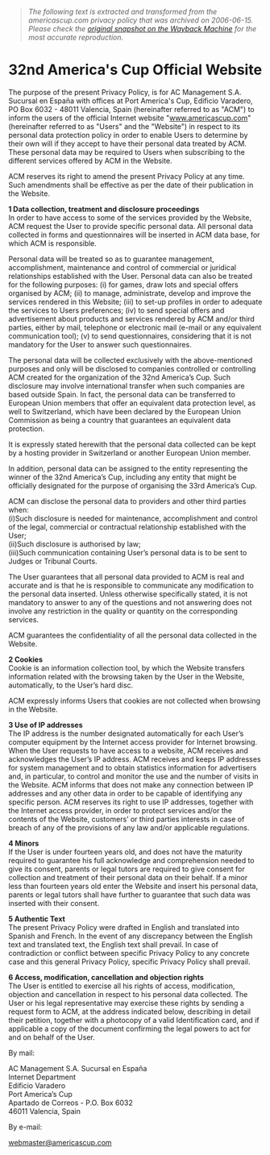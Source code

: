 > *The following text is extracted and transformed from the americascup.com privacy policy that was archived on 2006-06-15. Please check the [original snapshot on the Wayback Machine](https://web.archive.org/web/20060615205609id_/http%3A//www.americascup.com/en/misc/privacy_policy.php) for the most accurate reproduction.*

# 32nd America's Cup Official Website

The purpose of the present Privacy Policy, is for AC Management S.A. Sucursal en España with offices at Port America's Cup, Edificio Varadero, PO Box 6032 - 48011 Valencia, Spain (hereinafter referred to as "ACM") to inform the users of the official Internet website "www.americascup.com" (hereinafter referred to as "Users" and the "Website") in respect to its personal data protection policy in order to enable Users to determine by their own will if they accept to have their personal data treated by ACM. These personal data may be required to Users when subscribing to the different services offered by ACM in the Website. 

ACM reserves its right to amend the present Privacy Policy at any time. Such amendments shall be effective as per the date of their publication in the Website. 

**1 Data collection, treatment and disclosure proceedings**  
In order to have access to some of the services provided by the Website, ACM request the User to provide specific personal data. All personal data collected in forms and questionnaires will be inserted in ACM data base, for which ACM is responsible. 

Personal data will be treated so as to guarantee management, accomplishment, maintenance and control of commercial or juridical relationships established with the User. Personal data can also be treated for the following purposes: (i) for games, draw lots and special offers organised by ACM; (ii) to manage, administrate, develop and improve the services rendered in this Website; (iii) to set-up profiles in order to adequate the services to Users preferences; (iv) to send special offers and advertisement about products and services rendered by ACM and/or third parties, either by mail, telephone or electronic mail (e-mail or any equivalent communication tool); (v) to send questionnaires, considering that it is not mandatory for the User to answer such questionnaires. 

The personal data will be collected exclusively with the above-mentioned purposes and only will be disclosed to companies controlled or controlling ACM created for the organization of the 32nd America’s Cup. Such disclosure may involve international transfer when such companies are based outside Spain. In fact, the personal data can be transferred to European Union members that offer an equivalent data protection level, as well to Switzerland, which have been declared by the European Union Commission as being a country that guarantees an equivalent data protection. 

It is expressly stated herewith that the personal data collected can be kept by a hosting provider in Switzerland or another European Union member. 

In addition, personal data can be assigned to the entity representing the winner of the 32nd America’s Cup, including any entity that might be officially designated for the purpose of organising the 33rd America’s Cup. 

ACM can disclose the personal data to providers and other third parties when:   
(i)Such disclosure is needed for maintenance, accomplishment and control of the legal, commercial or contractual relationship established with the User;   
(ii)Such disclosure is authorised by law;   
(iii)Such communication containing User’s personal data is to be sent to Judges or Tribunal Courts. 

The User guarantees that all personal data provided to ACM is real and accurate and is that he is responsible to communicate any modification to the personal data inserted. Unless otherwise specifically stated, it is not mandatory to answer to any of the questions and not answering does not involve any restriction in the quality or quantity on the corresponding services. 

ACM guarantees the confidentiality of all the personal data collected in the Website.

**2 Cookies**  
Cookie is an information collection tool, by which the Website transfers information related with the browsing taken by the User in the Website, automatically, to the User’s hard disc. 

ACM expressly informs Users that cookies are not collected when browsing in the Website.

**3 Use of IP addresses**  
The IP address is the number designated automatically for each User’s computer equipment by the Internet access provider for Internet browsing. When the User requests to have access to a website, ACM receives and acknowledges the User’s IP address. ACM receives and keeps IP addresses for system management and to obtain statistics information for advertisers and, in particular, to control and monitor the use and the number of visits in the Website. ACM informs that does not make any connection between IP addresses and any other data in order to be capable of identifying any specific person. ACM reserves its right to use IP addresses, together with the Internet access provider, in order to protect services and/or the contents of the Website, customers’ or third parties interests in case of breach of any of the provisions of any law and/or applicable regulations. 

**4 Minors**  
If the User is under fourteen years old, and does not have the maturity required to guarantee his full acknowledge and comprehension needed to give its consent, parents or legal tutors are required to give consent for collection and treatment of their personal data on their behalf. If a minor less than fourteen years old enter the Website and insert his personal data, parents or legal tutors shall have further to guarantee that such data was inserted with their consent.

**5 Authentic Text**  
The present Privacy Policy were drafted in English and translated into Spanish and French. In the event of any discrepancy between the English text and translated text, the English text shall prevail. In case of contradiction or conflict between specific Privacy Policy to any concrete case and this general Privacy Policy, specific Privacy Policy shall prevail.

**6 Access, modification, cancellation and objection rights**  
The User is entitled to exercise all his rights of access, modification, objection and cancellation in respect to his personal data collected. The User or his legal representative may exercise these rights by sending a request form to ACM, at the address indicated below, describing in detail their petition, together with a photocopy of a valid Identification card, and if applicable a copy of the document confirming the legal powers to act for and on behalf of the User. 

By mail: 

AC Management S.A. Sucursal en España   
Internet Department   
Edificio Varadero   
Port America’s Cup   
Apartado de Correos - P.O. Box 6032   
46011 Valencia, Spain 

By e-mail: 

webmaster@americascup.com 
